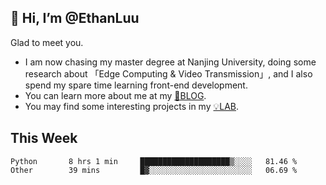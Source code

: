 ## 👋 Hi, I’m @EthanLuu

Glad to meet you.

- I am now chasing my master degree at Nanjing University, doing some research about 「Edge Computing & Video Transmission」, and I also spend my spare time learning front-end development.
- You can learn more about me at my [📝BLOG](https://blog.ethanloo.cn).
- You may find some interesting projects in my [💡LAB](https://lab.ethanloo.cn).

## This Week
<!--START_SECTION:waka-->

```text
Python       8 hrs 1 min     ████████████████████▒░░░░   81.46 %
Other        39 mins         █▓░░░░░░░░░░░░░░░░░░░░░░░   06.69 %
```

<!--END_SECTION:waka-->
